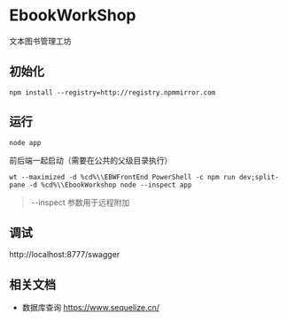 # EbookWorkShop
文本图书管理工坊

## 初始化
```
npm install --registry=http://registry.npmmirror.com
```

## 运行
```
node app
```
前后端一起启动（需要在公共的父级目录执行）
```
wt --maximized -d %cd%\\EBWFrontEnd PowerShell -c npm run dev;split-pane -d %cd%\\EbookWorkshop node --inspect app
```
>  --inspect 参数用于远程附加


## 调试
http://localhost:8777/swagger

## 相关文档
* 数据库查询    https://www.sequelize.cn/
